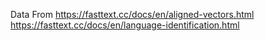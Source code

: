 Data From
https://fasttext.cc/docs/en/aligned-vectors.html
https://fasttext.cc/docs/en/language-identification.html
